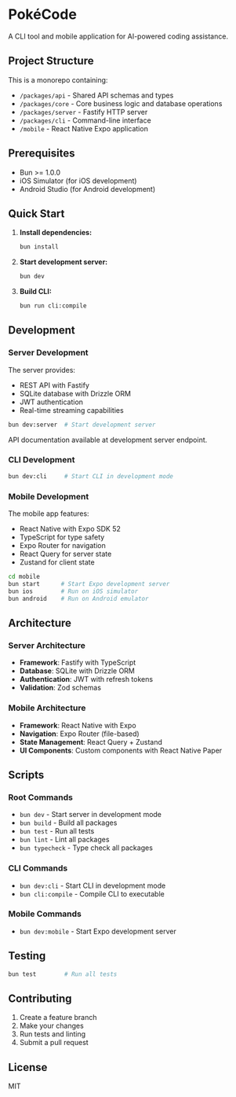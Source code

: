 # PokéCode

A CLI tool and mobile application for AI-powered coding assistance.

## Project Structure

This is a monorepo containing:

- `/packages/api` - Shared API schemas and types
- `/packages/core` - Core business logic and database operations
- `/packages/server` - Fastify HTTP server
- `/packages/cli` - Command-line interface
- `/mobile` - React Native Expo application

## Prerequisites

- Bun >= 1.0.0
- iOS Simulator (for iOS development)
- Android Studio (for Android development)

## Quick Start

1. **Install dependencies:**
   ```bash
   bun install
   ```

2. **Start development server:**
   ```bash
   bun dev
   ```

3. **Build CLI:**
   ```bash
   bun run cli:compile
   ```

## Development

### Server Development

The server provides:
- REST API with Fastify
- SQLite database with Drizzle ORM
- JWT authentication
- Real-time streaming capabilities

```bash
bun dev:server  # Start development server
```

API documentation available at development server endpoint.

### CLI Development

```bash
bun dev:cli     # Start CLI in development mode
```

### Mobile Development

The mobile app features:
- React Native with Expo SDK 52
- TypeScript for type safety
- Expo Router for navigation
- React Query for server state
- Zustand for client state

```bash
cd mobile
bun start      # Start Expo development server
bun ios        # Run on iOS simulator
bun android    # Run on Android emulator
```

## Architecture

### Server Architecture
- **Framework**: Fastify with TypeScript
- **Database**: SQLite with Drizzle ORM
- **Authentication**: JWT with refresh tokens
- **Validation**: Zod schemas

### Mobile Architecture
- **Framework**: React Native with Expo
- **Navigation**: Expo Router (file-based)
- **State Management**: React Query + Zustand
- **UI Components**: Custom components with React Native Paper

## Scripts

### Root Commands
- `bun dev` - Start server in development mode
- `bun build` - Build all packages
- `bun test` - Run all tests
- `bun lint` - Lint all packages
- `bun typecheck` - Type check all packages

### CLI Commands
- `bun dev:cli` - Start CLI in development mode
- `bun cli:compile` - Compile CLI to executable

### Mobile Commands
- `bun dev:mobile` - Start Expo development server

## Testing

```bash
bun test        # Run all tests
```

## Contributing

1. Create a feature branch
2. Make your changes
3. Run tests and linting
4. Submit a pull request

## License

MIT